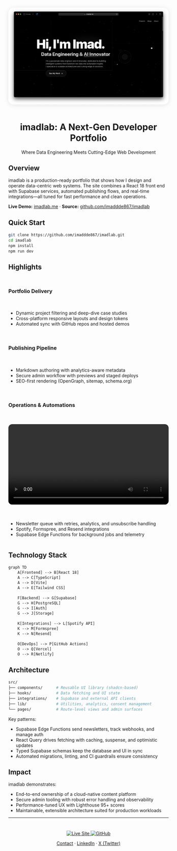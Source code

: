 <div align="center">
  <img src="https://raw.githubusercontent.com/imaddde867/imadlab/refs/heads/master/doc/Hero_section.png" alt="imadlab hero section screenshot" width="800" style="max-width:100%;border-radius:16px;box-shadow:0 2px 16px rgba(0,0,0,0.10);margin-bottom:12px;" />
  <h1>imadlab: A Next-Gen Developer Portfolio</h1>
  <p>Where Data Engineering Meets Cutting-Edge Web Development</p>
</div>

## Overview

imadlab is a production-ready portfolio that shows how I design and operate data-centric web systems. The site combines a React 18 front end with Supabase services, automated publishing flows, and real-time integrations—all tuned for fast performance and clean operations.

**Live Demo:** [imadlab.me](https://imadlab.me) · **Source:** [github.com/imaddde867/imadlab](https://github.com/imaddde867/imadlab)

## Quick Start

```bash
git clone https://github.com/imaddde867/imadlab.git
cd imadlab
npm install
npm run dev
```

## Highlights

<div style="display: grid; grid-template-columns: repeat(auto-fit, minmax(300px, 1fr)); gap: 20px; margin: 30px 0;">

### Portfolio Delivery
- Dynamic project filtering and deep-dive case studies
- Cross-platform responsive layouts and design tokens
- Automated sync with GitHub repos and hosted demos

### Publishing Pipeline
- Markdown authoring with analytics-aware metadata
- Secure admin workflow with previews and staged deploys
- SEO-first rendering (OpenGraph, sitemap, schema.org)

### Operations & Automations
<video src="https://raw.githubusercontent.com/imaddde867/imadlab/master/doc/admin_demo.mov" controls width="100%" style="border-radius:12px;"></video>

- Newsletter queue with retries, analytics, and unsubscribe handling
- Spotify, Formspree, and Resend integrations
- Supabase Edge Functions for background jobs and telemetry
</div>

## Technology Stack

```mermaid
graph TD
    A[Frontend] --> B[React 18]
    A --> C[TypeScript]
    A --> D[Vite]
    A --> E[Tailwind CSS]
    
    F[Backend] --> G[Supabase]
    G --> H[PostgreSQL]
    G --> I[Auth]
    G --> J[Storage]
    
    K[Integrations] --> L[Spotify API]
    K --> M[Formspree]
    K --> N[Resend]
    
    O[DevOps] --> P[GitHub Actions]
    O --> Q[Vercel]
    O --> R[Netlify]
```

## Architecture

```bash
src/
├── components/      # Reusable UI library (shadcn-based)
├── hooks/           # Data fetching and UI state
├── integrations/    # Supabase and external API clients
├── lib/             # Utilities, analytics, consent management
└── pages/           # Route-level views and admin surfaces
```

Key patterns:

- Supabase Edge Functions send newsletters, track webhooks, and manage auth
- React Query drives fetching with caching, suspense, and optimistic updates
- Typed Supabase schemas keep the database and UI in sync
- Automated migrations, linting, and CI guardrails ensure consistency

## Impact

imadlab demonstrates:

- End-to-end ownership of a cloud-native content platform
- Secure admin tooling with robust error handling and observability
- Performance-tuned UX with Lighthouse 95+ scores
- Maintainable, extensible architecture suited for production workloads

---

<div align="center" style="margin-top: 40px;">
  <a href="https://imadlab.me">
    <img src="https://img.shields.io/badge/Visit_Live_Site-000000?style=for-the-badge&logo=vercel&logoColor=white" alt="Live Site">
  </a>
  <a href="https://github.com/imaddde867/imadlab">
    <img src="https://img.shields.io/badge/View_Source_Code-181717?style=for-the-badge&logo=github&logoColor=white" alt="GitHub">
  </a>
</div>

<p align="center">
  <a href="https://imadlab.me#contact">Contact</a> ·
  <a href="https://www.linkedin.com/in/imad-eddine-elmouss/">LinkedIn</a> ·
  <a href="https://x.com/Imaddd867">X (Twitter)</a>
</p>

